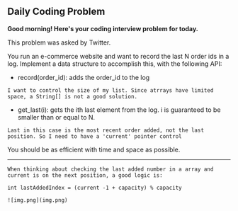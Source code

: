 ## Daily Coding Problem

**Good morning! Here's your coding interview problem for today.**

This problem was asked by Twitter.

You run an e-commerce website and want to record the last N order ids in a log. Implement a data structure to accomplish this, with the following API:

- record(order_id): adds the order_id to the log
    
`I want to control the size of my list. Since atrrays have limited space, a String[] is not a good solution.`

- get_last(i): gets the ith last element from the log. i is guaranteed to be smaller than or equal to N.
    
`Last in this case is the most recent order added, not the last position. So I need to have a 'current' pointer control`

You should be as efficient with time and space as possible.

-----------

```
When thinking about checking the last added number in a array and current is on the next position, a good logic is:

int lastAddedIndex = (current -1 + capacity) % capacity

![img.png](img.png)
```